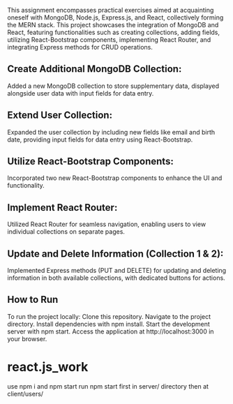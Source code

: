 This assignment encompasses practical exercises aimed at acquainting oneself with MongoDB, Node.js, Express.js, and React, collectively forming the MERN stack.
This project showcases the integration of MongoDB and React, featuring functionalities such as creating collections, adding fields, utilizing React-Bootstrap components, implementing React Router, and integrating Express methods for CRUD operations.

## Create Additional MongoDB Collection:
Added a new MongoDB collection to store supplementary data, displayed alongside user data with input fields for data entry.

## Extend User Collection:
Expanded the user collection by including new fields like email and birth date, providing input fields for data entry using React-Bootstrap.

## Utilize React-Bootstrap Components:
Incorporated two new React-Bootstrap components to enhance the UI and functionality.

## Implement React Router:
Utilized React Router for seamless navigation, enabling users to view individual collections on separate pages.

## Update and Delete Information (Collection 1 & 2):
Implemented Express methods (PUT and DELETE) for updating and deleting information in both available collections, with dedicated buttons for actions.


## How to Run

To run the project locally:
Clone this repository.
Navigate to the project directory.
Install dependencies with npm install.
Start the development server with npm start.
Access the application at http://localhost:3000 in your browser.

# react.js_work
use npm i and npm start
run npm start first in server/ directory then at client/users/ 
